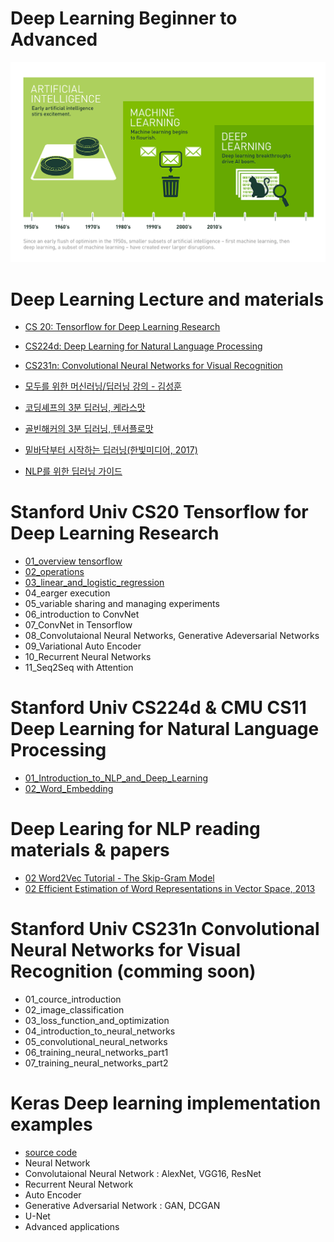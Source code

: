 # Deep Learning Beginner to Advanced

![alt text](/image/Deep_Learning.png "cover_image")


# Deep Learning Lecture and materials

- [CS 20: Tensorflow for Deep Learning Research](https://web.stanford.edu/class/cs20si/)

- [CS224d: Deep Learning for Natural Language Processing](http://cs224d.stanford.edu/syllabus.html)

- [CS231n: Convolutional Neural Networks for Visual Recognition](http://cs231n.stanford.edu/syllabus.html)

- [모두를 위한 머신러닝/딥러닝 강의 - 김성훈](https://www.youtube.com/watch?v=BS6O0zOGX4E&list=PLlMkM4tgfjnLSOjrEJN31gZATbcj_MpUm&index=1)

- [코딩셰프의 3분 딥러닝, 케라스맛](https://github.com/jskDr/keraspp)

- [골빈해커의 3분 딥러닝, 텐서플로맛](https://github.com/golbin/TensorFlow-Tutorials)

- [밑바닥부터 시작하는 딥러닝(한빛미디어, 2017)](https://github.com/WegraLee/deep-learning-from-scratch)

- [NLP를 위한 딥러닝 가이드](http://docs.likejazz.com/deep-learning-for-nlp/)



# Stanford Univ CS20 Tensorflow for Deep Learning Research

- [01_overview tensorflow](/CS20_Tensorflow_for_Deep_learning_Research/01_overview_tensorflow.ipynb)
- [02_operations](/CS20_Tensorflow_for_Deep_learning_Research/02_operations.ipynb)
- [03_linear_and_logistic_regression](/CS20_Tensorflow_for_Deep_learning_Research/03_regressions.ipynb)
- 04_earger execution
- 05_variable sharing and managing experiments
- 06_introduction to ConvNet
- 07_ConvNet in Tensorflow
- 08_Convolutaional Neural Networks, Generative Adeversarial Networks
- 09_Variational Auto Encoder
- 10_Recurrent Neural Networks
- 11_Seq2Seq with Attention



# Stanford Univ CS224d  & CMU CS11 Deep Learning for Natural Language Processing

- [01_Introduction_to_NLP_and_Deep_Learning](/CS224_NLP_with_Deep_Learning/01_Introduction_to_NLP_and_Deep_Learning)
- [02_Word_Embedding](/CS224_NLP_with_Deep_Learning/02_word_vectors)



# Deep Learing for NLP reading materials & papers

- [02 Word2Vec Tutorial - The Skip-Gram Model](http://mccormickml.com/2016/04/19/word2vec-tutorial-the-skip-gram-model/)
- [02 Efficient Estimation of Word Representations in
Vector Space, 2013](http://arxiv.org/pdf/1301.3781.pdf)



# Stanford Univ CS231n  Convolutional Neural Networks for Visual Recognition (comming soon)

- 01_cource_introduction
- 02_image_classification
- 03_loss_function_and_optimization
- 04_introduction_to_neural_networks
- 05_convolutional_neural_networks
- 06_training_neural_networks_part1
- 07_training_neural_networks_part2




# Keras Deep learning implementation examples

- [source code](/keras)
- Neural Network
- Convolutaional Neural Network : AlexNet, VGG16, ResNet
- Recurrent Neural Network
- Auto Encoder
- Generative Adversarial Network : GAN, DCGAN
- U-Net
- Advanced applications

